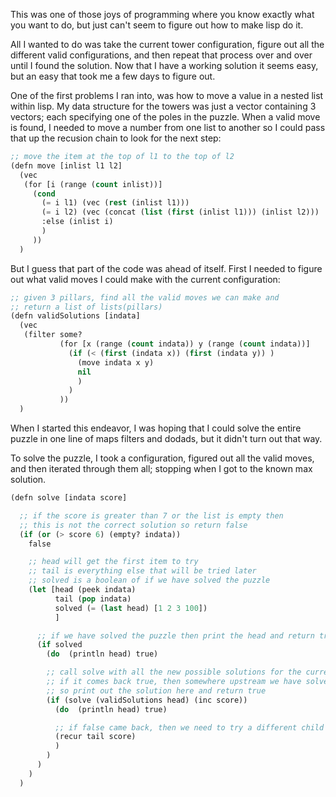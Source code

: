 This was one of those joys of programming where you know exactly what you want to do, but just can't seem to figure out how to make lisp do it.

All I wanted to do was take the current tower configuration, figure out all the different valid configurations, and then repeat that process over and over until I found the solution.  Now that I have a working solution it seems easy, but an easy that took me a few days to figure out.

One of the first problems I ran into, was how to move a value in a nested list within lisp.  My data structure for the towers was just a vector containing 3 vectors; each specifying one of the poles in the puzzle.  When a valid move is found, I needed to move a number from one list to another so I could pass that up the recusion chain to look for the next step:

```lisp
;; move the item at the top of l1 to the top of l2
(defn move [inlist l1 l2]
  (vec
   (for [i (range (count inlist))]
     (cond
       (= i l1) (vec (rest (inlist l1)))
       (= i l2) (vec (concat (list (first (inlist l1))) (inlist l2)))
       :else (inlist i)
       )
     ))
  )
```

But I guess that part of the code was ahead of itself.  First I needed to figure out what valid moves I could make with the current configuration:

```lisp
;; given 3 pillars, find all the valid moves we can make and
;; return a list of lists(pillars)
(defn validSolutions [indata]
  (vec
   (filter some?
           (for [x (range (count indata)) y (range (count indata))]
             (if (< (first (indata x)) (first (indata y)) )
               (move indata x y)
               nil
               )
             )
           ))
  )
```

When I started this endeavor, I was hoping that I could solve the entire puzzle in one line of maps filters and dodads, but it didn't turn out that way.

To solve the puzzle, I took a configuration, figured out all the valid moves, and then iterated through them all; stopping when I got to the known max solution.

```lisp
(defn solve [indata score]

  ;; if the score is greater than 7 or the list is empty then
  ;; this is not the correct solution so return false
  (if (or (> score 6) (empty? indata))
    false

    ;; head will get the first item to try
    ;; tail is everything else that will be tried later
    ;; solved is a boolean of if we have solved the puzzle
    (let [head (peek indata)
          tail (pop indata)
          solved (= (last head) [1 2 3 100])
          ]

      ;; if we have solved the puzzle then print the head and return true
      (if solved
        (do  (println head) true)

        ;; call solve with all the new possible solutions for the current head
        ;; if it comes back true, then somewhere upstream we have solved the puzzle
        ;; so print out the solution here and return true
        (if (solve (validSolutions head) (inc score))
          (do  (println head) true)

          ;; if false came back, then we need to try a different child branch
          (recur tail score)
          )
        )
      )
    )
  )
```
